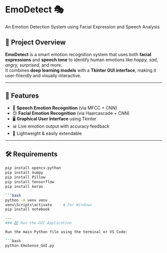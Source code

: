 # EmoDetect 🎭  
An Emotion Detection System using Facial Expression and Speech Analysis

## 🚀 Project Overview

**EmoDetect** is a smart emotion recognition system that uses both **facial expressions** and **speech tone** to identify human emotions like *happy, sad, angry, surprised*, and more.  
It combines **deep learning models** with a **Tkinter GUI interface**, making it user-friendly and visually interactive.

---

## 🧠 Features

- 🎤 **Speech Emotion Recognition** (via MFCC + CNN)
- 😊 **Facial Emotion Recognition** (via Haarcascade + CNN)
- 🖥️ **Graphical User Interface** using Tkinter
- 📊 Live emotion output with accuracy feedback
- 📁 Lightweight & easily extendable

---
## 🛠 Requirements



```bash
pip install opencv-python
pip install numpy
pip install Pillow
pip install tensorflow
pip install keras

```bash
python -m venv venv
venv\Scripts\activate     # For Windows
pip install notebook

---
### 4️⃣ Run the GUI Application

Run the main Python file using the terminal or VS Code:

```bash
python EmoSense_GUI.py



